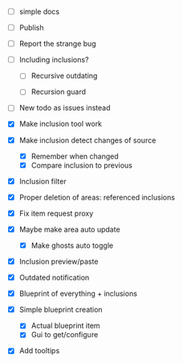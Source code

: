 - [ ] simple docs
- [ ] Publish


- [ ] Report the strange bug
  

- [ ] Including inclusions?
  - [ ] Recursive outdating
  - [ ] Recursion guard
  

- [ ] New todo as issues instead


- [x] Make inclusion tool work
- [x] Make inclusion detect changes of source
    - [x] Remember when changed
    - [x] Compare inclusion to previous
- [x] Inclusion filter
- [x] Proper deletion of areas: referenced inclusions
- [x] Fix item request proxy
- [x] Maybe make area auto update
  - [x] Make ghosts auto toggle
- [x] Inclusion preview/paste
- [x] Outdated notification
- [x] Blueprint of everything + inclusions
- [x] Simple blueprint creation
  - [x] Actual blueprint item
  - [x] Gui to get/configure
- [x] Add tooltips
